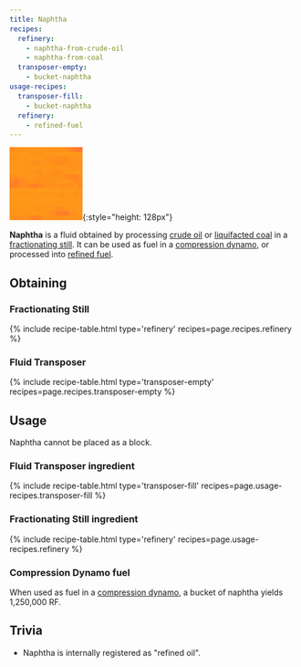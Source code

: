 ```yaml
---
title: Naphtha
recipes:
  refinery:
    - naphtha-from-crude-oil
    - naphtha-from-coal
  transposer-empty:
    - bucket-naphtha
usage-recipes:
  transposer-fill:
    - bucket-naphtha
  refinery:
    - refined-fuel
---
```


![Naphtha](/assets/images/thermal-foundation/naphtha.gif){:style="height: 128px"}


**Naphtha** is a fluid obtained by processing [crude
oil](/docs/thermal-foundation/fluids/fuel/crude-oil/) or [liquifacted
coal](/docs/thermal-foundation/fluids/fuel/liquifacted-coal/) in a
[fractionating still](/docs/thermal-expansion/machines/fractionating-still/). It
can be used as fuel in a [compression
dynamo](/docs/thermal-expansion/dynamos/compression-dynamo/), or processed into
[refined fuel](/docs/thermal-foundation/fluids/fuel/refined-fuel/).


Obtaining
---------

### Fractionating Still
{% include recipe-table.html type='refinery' recipes=page.recipes.refinery %}

### Fluid Transposer
{% include recipe-table.html type='transposer-empty' recipes=page.recipes.transposer-empty %}


Usage
-----

Naphtha cannot be placed as a block.

### Fluid Transposer ingredient
{% include recipe-table.html type='transposer-fill' recipes=page.usage-recipes.transposer-fill %}

### Fractionating Still ingredient
{% include recipe-table.html type='refinery' recipes=page.usage-recipes.refinery %}

### Compression Dynamo fuel
When used as fuel in a [compression
dynamo](/docs/thermal-expansion/dynamos/compression-dynamo/), a bucket of
naphtha yields 1,250,000 RF.


Trivia
------

* Naphtha is internally registered as "refined oil".
